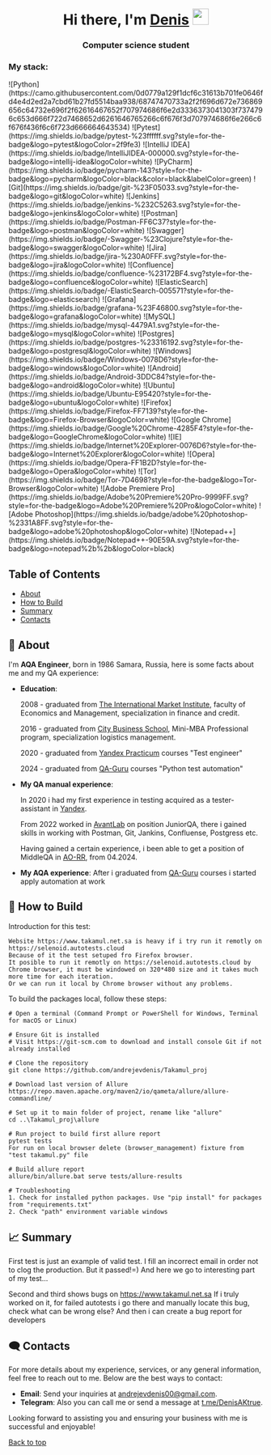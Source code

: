 <h1 align="center">Hi there, I'm <a href="https://github.com/andrejevdenis" target="_blank">Denis</a> 
<img src="https://github.com/blackcater/blackcater/raw/main/images/Hi.gif" height="32"/></h1>
<h3 align="center">Computer science student</h3>

<h3 align="left">My stack:</h3>
![Python](https://camo.githubusercontent.com/0d0779a129f1dcf6c31613b701fe0646fd4e4d2ed2a7cbd61b27fd5514baa938/68747470733a2f2f696d672e736869656c64732e696f2f62616467652f707974686f6e2d3336373041303f7374796c653d666f722d7468652d6261646765266c6f676f3d707974686f6e266c6f676f436f6c6f723d666664643534)
![Pytest](https://img.shields.io/badge/pytest-%23ffffff.svg?style=for-the-badge&logo=pytest&logoColor=2f9fe3)
![IntelliJ IDEA](https://img.shields.io/badge/IntelliJIDEA-000000.svg?style=for-the-badge&logo=intellij-idea&logoColor=white)
![PyCharm](https://img.shields.io/badge/pycharm-143?style=for-the-badge&logo=pycharm&logoColor=black&color=black&labelColor=green)
![Git](https://img.shields.io/badge/git-%23F05033.svg?style=for-the-badge&logo=git&logoColor=white)
![Jenkins](https://img.shields.io/badge/jenkins-%232C5263.svg?style=for-the-badge&logo=jenkins&logoColor=white)
![Postman](https://img.shields.io/badge/Postman-FF6C37?style=for-the-badge&logo=postman&logoColor=white)
![Swagger](https://img.shields.io/badge/-Swagger-%23Clojure?style=for-the-badge&logo=swagger&logoColor=white)
![Jira](https://img.shields.io/badge/jira-%230A0FFF.svg?style=for-the-badge&logo=jira&logoColor=white)
![Confluence](https://img.shields.io/badge/confluence-%23172BF4.svg?style=for-the-badge&logo=confluence&logoColor=white)
![ElasticSearch](https://img.shields.io/badge/-ElasticSearch-005571?style=for-the-badge&logo=elasticsearch)
![Grafana](https://img.shields.io/badge/grafana-%23F46800.svg?style=for-the-badge&logo=grafana&logoColor=white)
![MySQL](https://img.shields.io/badge/mysql-4479A1.svg?style=for-the-badge&logo=mysql&logoColor=white)
![Postgres](https://img.shields.io/badge/postgres-%23316192.svg?style=for-the-badge&logo=postgresql&logoColor=white)
![Windows](https://img.shields.io/badge/Windows-0078D6?style=for-the-badge&logo=windows&logoColor=white)
![Android](https://img.shields.io/badge/Android-3DDC84?style=for-the-badge&logo=android&logoColor=white)
![Ubuntu](https://img.shields.io/badge/Ubuntu-E95420?style=for-the-badge&logo=ubuntu&logoColor=white)
![Firefox](https://img.shields.io/badge/Firefox-FF7139?style=for-the-badge&logo=Firefox-Browser&logoColor=white)
![Google Chrome](https://img.shields.io/badge/Google%20Chrome-4285F4?style=for-the-badge&logo=GoogleChrome&logoColor=white)
![IE](https://img.shields.io/badge/Internet%20Explorer-0076D6?style=for-the-badge&logo=Internet%20Explorer&logoColor=white)
![Opera](https://img.shields.io/badge/Opera-FF1B2D?style=for-the-badge&logo=Opera&logoColor=white)
![Tor](https://img.shields.io/badge/Tor-7D4698?style=for-the-badge&logo=Tor-Browser&logoColor=white)
![Adobe Premiere Pro](https://img.shields.io/badge/Adobe%20Premiere%20Pro-9999FF.svg?style=for-the-badge&logo=Adobe%20Premiere%20Pro&logoColor=white)
![Adobe Photoshop](https://img.shields.io/badge/adobe%20photoshop-%2331A8FF.svg?style=for-the-badge&logo=adobe%20photoshop&logoColor=white)
![Notepad++](https://img.shields.io/badge/Notepad++-90E59A.svg?style=for-the-badge&logo=notepad%2b%2b&logoColor=black)


## Table of Contents
- [About](#-about)
- [How to Build](#-how-to-build)
- [Summary](#-summary)
- [Contacts](#-contacts)

## 🚀 About 
I'm **AQA Engineer**, born in 1986 Samara, Russia, here is some facts about me and my QA experience:

- **Education**: 

    2008 - graduated from [The International Market Institute](https://www.imi-samara.ru/), faculty of Economics and Management, specialization in finance and credit.

    2016 - graduated from [City Business School](https://e-mba.ru/catalog/mini-mba), Mini-MBA Professional program, specialization logistics management.  

    2020 - graduated from [Yandex Practicum](https://practicum.yandex.ru/) courses "Test engineer"

    2024 - graduated from [QA-Guru](https://qa.guru/) courses "Python test automation"
- **My QA manual experience**: 

    In 2020 i had my first experience in testing acquired as a tester-assistant in [Yandex](https://yandex.ru/company). 
 
    From 2022 worked in [AvantLab](https://avantlab.ru/) on position JuniorQA, there i gained skills in working with Postman, Git, Jankins, Confluense, Postgress etc. 

    Having gained a certain experience, i been able to get a position of MiddleQA in [AO-RR](https://ao-rr.ru/#main__slider), from 04.2024.
- **My AQA experience**: After i graduated from [QA-Guru](https://qa.guru/) courses i started apply automation at work


## 📝 How to Build

Introduction for this test:
```shell
Website https://www.takamul.net.sa is heavy if i try run it remotly on https://selenoid.autotests.cloud
Because of it the test setuped fro Firefox browser.
It posible to run it remotly on https://selenoid.autotests.cloud by Chrome browser, it must be windowed on 320*480 size and it takes much more time for each iteration.
Or we can run it local by Chrome browser without any problems.
```

To build the packages local, follow these steps:

```shell
# Open a terminal (Command Prompt or PowerShell for Windows, Terminal for macOS or Linux)

# Ensure Git is installed
# Visit https://git-scm.com to download and install console Git if not already installed

# Clone the repository
git clone https://github.com/andrejevdenis/Takamul_proj

# Download last version of Allure
https://repo.maven.apache.org/maven2/io/qameta/allure/allure-commandline/

# Set up it to main folder of project, rename like "allure"
cd ..\Takamul_proj\allure

# Run project to build first allure report
pytest tests
For run on local browser delete (browser_management) fixture from "test takamul.py" file

# Build allure report
allure/bin/allure.bat serve tests/allure-results

# Troubleshooting 
1. Check for installed python packages. Use "pip install" for packages from "requirements.txt"
2. Check "path" environment variable windows

```
## 📈 Summary
First test is just an example of valid test. I fill an incorrect email in order not to clog the production. But it passed!=) And here we go to interesting part of my test...

Second and third shows bugs on https://www.takamul.net.sa
If i truly worked on it, for failed autotests i go there and manually locate this bug, check what can be wrong else? And then i can create a bug report for developers

## 🗨️ Contacts

For more details about my experience, services, or any general information, feel free to reach out to me. Below are the best ways to contact:

- **Email**: Send your inquiries at [andrejevdenis00@gmail.com](mailto:andrejevdenis00@gmail.com).
- **Telegram**: Also you can call me or send a message at [t.me/DenisAKtrue](https://t.me/DenisAKtrue).

Looking forward to assisting you and ensuring your business with me is successful and enjoyable!

[Back to top](#top)
